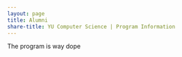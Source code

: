 ```yaml
---
layout: page
title: Alumni
share-title: YU Computer Science | Program Information
---
```

The program is way dope
